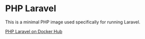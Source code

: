 # PHP Laravel

This is a minimal PHP image used specifically for running Laravel.

[PHP Laravel on Docker Hub](https://cloud.docker.com/repository/docker/skepticalhippo/php-laravel)